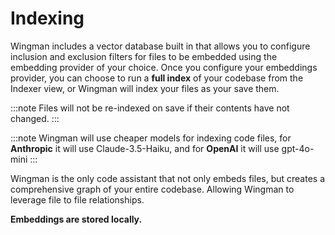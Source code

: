 # Indexing

Wingman includes a vector database built in that allows you to configure inclusion and exclusion filters for files to be embedded using the embedding provider of your choice. Once you configure your embeddings provider, you can choose to run a **full index** of your codebase from the Indexer view, or Wingman will index your files as your save them.

:::note
Files will not be re-indexed on save if their contents have not changed.
:::

:::note
Wingman will use cheaper models for indexing code files, for **Anthropic** it will use Claude-3.5-Haiku, and for **OpenAI** it will use gpt-4o-mini
:::

Wingman is the only code assistant that not only embeds files, but creates a comprehensive graph of your entire codebase. Allowing Wingman to leverage file to file relationships.

**Embeddings are stored locally.**
